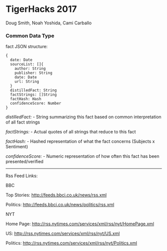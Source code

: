# **TigerHacks 2017**

Doug Smith, Noah Yoshida, Cami Carballo

### Common Data Type

fact JSON structure:
```
{
  date: Date
  sourceList: []{
    author: String
    publisher: String
    date: Date
    url: String
  }
  distilledFact: String
  factStrings: []String
  factHash: Hash
  confidenceScore: Number
}
```

_distilledFact:_ - String summarizing this fact based on common interpretation 
  of all fact strings

_factStrings:_ - Actual quotes of all strings that reduce to this fact

_factHash:_ - Hashed representation of what the fact concerns (Subjects x Sentiment)

_confidenceScore:_ - Numeric representation of how often this fact has been presented/verified

---
Rss Feed Links:

BBC

Top Stories: http://feeds.bbci.co.uk/news/rss.xml

Politics: http://feeds.bbci.co.uk/news/politics/rss.xml


NYT

Home Page: http://rss.nytimes.com/services/xml/rss/nyt/HomePage.xml

US: http://rss.nytimes.com/services/xml/rss/nyt/US.xml

Politics: http://rss.nytimes.com/services/xml/rss/nyt/Politics.xml

